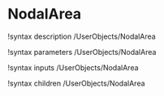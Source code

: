 <!-- MOOSE Documentation Stub: Remove this when content is added. -->

# NodalArea

!syntax description /UserObjects/NodalArea

!syntax parameters /UserObjects/NodalArea

!syntax inputs /UserObjects/NodalArea

!syntax children /UserObjects/NodalArea
